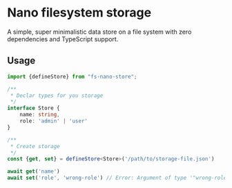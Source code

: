# Nano filesystem storage
A simple, super minimalistic data store on a file system with zero dependencies and TypeScript support.

## Usage

```ts
import {defineStore} from "fs-nano-store";

/**
 * Declar types for you storage
 */
interface Store {
    name: string,
    role: 'admin' | 'user'
}

/**
 * Create storage
 */
const {get, set} = defineStore<Store>('/path/to/storage-file.json')

await get('name')
await set('role', 'wrong-role') // Error: Argument of type '"wrong-role"' is not assignable to parameter of type '"admin" | "user"'.
```
